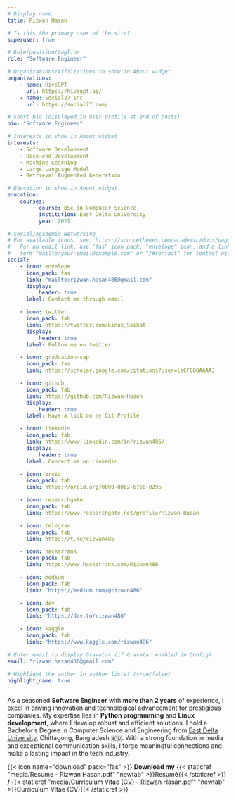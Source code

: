 ```yaml
---
# Display name
title: Rizwan Hasan

# Is this the primary user of the site?
superuser: true

# Role/position/tagline
role: "Software Engineer"

# Organizations/Affiliations to show in About widget
organizations:
    - name: HiveGPT
      url: https://hivegpt.ai/
    - name: Social27 Inc.
      url: https://social27.com/

# Short bio (displayed in user profile at end of posts)
bio: "Software Engineer"

# Interests to show in About widget
interests:
    - Software Development
    - Back-end Development
    - Machine Learning
    - Large Language Model
    - Retrieval Augmented Generation

# Education to show in About widget
education:
    courses:
        - course: BSc in Computer Science
          institution: East Delta University
          year: 2021

# Social/Academic Networking
# For available icons, see: https://sourcethemes.com/academic/docs/page-builder/#icons
#   For an email link, use "fas" icon pack, "envelope" icon, and a link in the
#   form "mailto:your-email@example.com" or "/#contact" for contact widget.
social:
    - icon: envelope
      icon_pack: fas
      link: "mailto:rizwan.hasan486@gmail.com"
      display:
          header: true
      label: Contact me through email

    - icon: twitter
      icon_pack: fab
      link: https://twitter.com/Linux_Saikat
      display:
          header: true
      label: Follow me on twitter

    - icon: graduation-cap
      icon_pack: fas
      link: https://scholar.google.com/citations?user=laCF688AAAAJ

    - icon: github
      icon_pack: fab
      link: https://github.com/Rizwan-Hasan
      display:
          header: true
      label: Have a look on my Git Profile

    - icon: linkedin
      icon_pack: fab
      link: https://www.linkedin.com/in/rizwan486/
      display:
          header: true
      label: Connect me on Linkedin

    - icon: orcid
      icon_pack: fab
      link: https://orcid.org/0000-0002-6766-0295

    - icon: researchgate
      icon_pack: fab
      link: https://www.researchgate.net/profile/Rizwan-Hasan

    - icon: telegram
      icon_pack: fab
      link: https://t.me/rizwan486

    - icon: hackerrank
      icon_pack: fab
      link: https://www.hackerrank.com/Rizwan486

    - icon: medium
      icon_pack: fab
      link: "https://medium.com/@rizwan486"

    - icon: dev
      icon_pack: fab
      link: "https://dev.to/rizwan486"

    - icon: kaggle
      icon_pack: fab
      link: "https://www.kaggle.com/rizwan486"

# Enter email to display Gravatar (if Gravatar enabled in Config)
email: "rizwan.hasan486@gmail.com"

# Highlight the author in author lists? (true/false)
highlight_name: true
---
```


As a seasoned **Software Engineer** with **more than 2 years** of experience, I excel in driving innovation and technological advancement for prestigious companies. My expertise lies in **Python programming** and **Linux development**, where I develop robust and efficient solutions. I hold a Bachelor’s Degree in Computer Science and Engineering from [East Delta University](https://www.eastdelta.edu.bd/), Chittagong, Bangladesh 🇧🇩. With a strong foundation in media and exceptional communication skills, I forge meaningful connections and make a lasting impact in the tech industry.

{{< icon name="download" pack="fas" >}} **Download my** {{< staticref "media/Resume - Rizwan Hasan.pdf" "newtab" >}}Resumé{{< /staticref >}} **/** {{< staticref "media/Curriculum Vitae (CV) - Rizwan Hasan.pdf" "newtab" >}}Curriculum Vitae (CV){{< /staticref >}}
